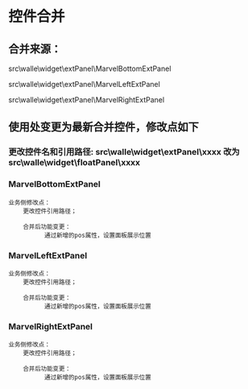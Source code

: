 # 控件合并

## 合并来源：

src\walle\widget\extPanel\MarvelBottomExtPanel

src\walle\widget\extPanel\MarvelLeftExtPanel

src\walle\widget\extPanel\MarvelRightExtPanel


## 使用处变更为最新合并控件，修改点如下

### 更改控件名和引用路径: src\walle\widget\extPanel\xxxx  改为  src\walle\widget\floatPanel\xxxx

### MarvelBottomExtPanel

    业务侧修改点：
        更改控件引用路径；

        合并后功能变更：
              通过新增的pos属性，设置面板展示位置
              
### MarvelLeftExtPanel

    业务侧修改点：
        更改控件引用路径；

        合并后功能变更：
              通过新增的pos属性，设置面板展示位置
              
### MarvelRightExtPanel

    业务侧修改点：
        更改控件引用路径；

        合并后功能变更：
              通过新增的pos属性，设置面板展示位置



